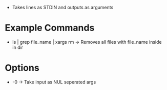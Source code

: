 - Takes lines as STDIN and outputs as arguments

# Example Commands
- ls | grep file_name | xargs rm -> Removes all files with file_name inside in dir

# Options
- -0 -> Take input as NUL seperated args